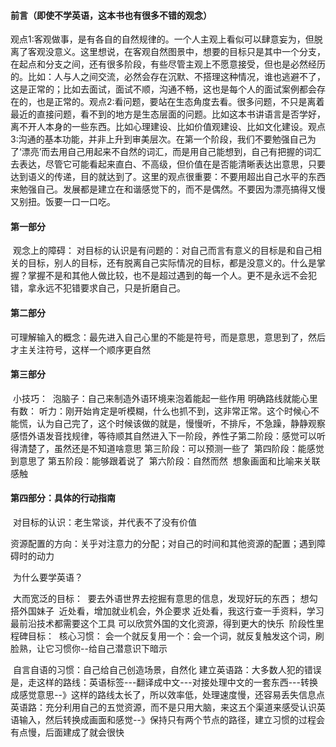#### 前言（即使不学英语，这本书也有很多不错的观念）

​		观点1:客观做事，是有各自的自然规律的。一个人主观上看似可以肆意妄为，但脱离了客观没意义。这里想说，在客观自然图景中，想要的目标只是其中一个分支，在起点和分支之间，还有很多阶段，有些尽管主观上不愿意接受，但也是必然经历的。比如：人与人之间交流，必然会存在沉默、不搭理这种情况，谁也逃避不了，这是正常的；比如去面试，面试不顺，沟通不畅，这也是每个人的面试案例都会存在的，也是正常的。
​		观点2:看问题，要站在生态角度去看。很多问题，不只是离着最近的直接问题，看不到的地方是生态层面的问题。比如这本书讲语言是否学好，离不开人本身的一些东西。比如心理建设、比如价值观建设、比如文化建设。
​		观点3:沟通的基本功能，并非上升到审美层次。在第一个阶段，我们不要勉强自己为了‘漂亮’而去用自己用起来不自然的词汇，而是用自己能想到，自己有把握的词汇去表达，尽管它可能看起来直白、不高级，但价值在是否能清晰表达出意思，只要达到语义的传递，目的就达到了。这里的观点很重要：不要用超出自己水平的东西来勉强自己。发展都是建立在和谐感觉下的，而不是偶然。不要因为漂亮搞得又慢又别扭。饭要一口一口吃。



#### 第一部分

​		观念上的障碍：
​				对目标的认识是有问题的：对自己而言有意义的目标是和自己相关的目标，别人的目标，还有脱离自己实际情况的目标，都是没意义的。
​				什么是掌握？掌握不是和其他人做比较，也不是超过遇到的每一个人。更不是永远不会犯错，拿永远不犯错要求自己，只是折磨自己。



#### 第二部分

​		可理解输入的概念：最先进入自己心里的不能是符号，而是意思，意思到了，然后才主关注符号，这样一个顺序更自然



#### 第三部分

​		小技巧：
​				泡脑子：自己来制造外语环境来泡着能起一些作用
​				明确路线就能心里有数：
​						听力：刚开始肯定是听模糊，什么也抓不到，这非常正常。这个时候心不能慌，认为自己完了，这个时候该做的就是，慢慢听，不排斥，不急躁，静静观察感悟外语发音找规律，等待顺其自然进入下一阶段，养性子
​						第二阶段：感觉可以听得清楚了，虽然还是不知道啥意思
​						第三阶段：可以预测一些了
​						第四阶段：能感觉到意思了
​						第五阶段：能够跟着说了
​						第六阶段：自然而然
​			想象画面和比喻来关联感触



#### 第四部分：具体的行动指南

​		对目标的认识：老生常谈，并代表不了没有价值

​				资源配置的方向：关乎对注意力的分配；对自己的时间和其他资源的配置；遇到障碍时的动力

​				为什么要学英语？

​						大而宽泛的目标：
​						要去外语世界去挖掘有意思的信息，发现好玩的东西；
​						想勾搭外国妹子
​						近处看，增加就业机会，外企要求
​						近处看，我这行查一手资料，学习最前沿技术都需要这个工具
​						可以欣赏外国的文化资源，得到更大的快乐	
​						阶段性里程碑目标：
​								核心习惯：
​										会一个就反复用一个：会一个词，就反复触发这个词，刷脸熟，让它习惯你--给自己潜意识下暗示

​										自言自语的习惯：自己给自己创造场景，自然化
​										建立英语路：大多数人犯的错误是，走这样的路线：英语标签---翻译成中文---对接处理中文的一套东西---转换成感觉意思--》这样的路线太长了，所以效率低，处理速度慢，还容易丢失信息点
​										英语路：充分利用自己的五觉资源，而不是只用大脑，来这五个渠道来感受认识英语输入，然后转换成画面和感觉--》保持只有两个节点的路径，建立习惯的过程会有点慢，后面建成了就会很快																	